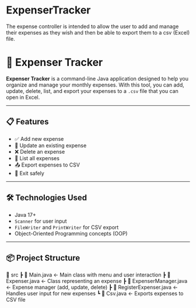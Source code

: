 # ExpenserTracker

The expense controller is intended to allow the user to add and manage their expenses as they wish and then be able to export them to a csv (Excel) file.
# 💸 Expenser Tracker

**Expenser Tracker** is a command-line Java application designed to help you organize and manage your monthly expenses. With this tool, you can add, update, delete, list, and export your expenses to a `.csv` file that you can open in Excel.

---

## 📋 Features

- ✅ Add new expense
- 🔄 Update an existing expense
- ❌ Delete an expense
- 📄 List all expenses
- 📤 Export expenses to CSV
- 🚪 Exit safely

---

## 🛠 Technologies Used

- Java 17+
- `Scanner` for user input
- `FileWriter` and `PrintWriter` for CSV export
- Object-Oriented Programming concepts (OOP)

---

## 📦 Project Structure
📁 src
┣ 📄 Main.java ← Main class with menu and user interaction
┣ 📄 Expenser.java ← Class representing an expense
┣ 📄 ExpenserManager.java ← Expense manager (add, update, delete)
┣ 📄 RegisterExpenser.java ← Handles user input for new expenses
┗ 📄 Csv.java ← Exports expenses to CSV file



